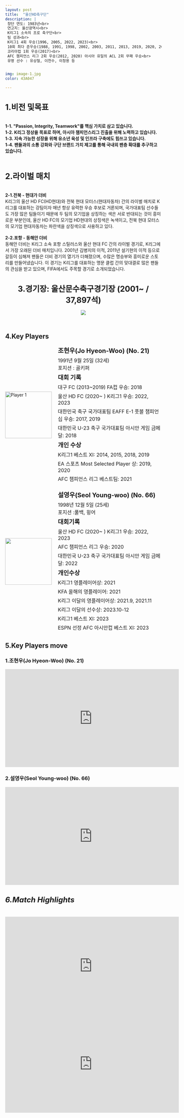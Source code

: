 ```yaml
---
layout: post
title:  "울산HD축구단"
description: |
 창단 연도: 1983년<br> 
 연고지: 울산광역시<br>
 K리그1 소속의 프로 축구단<br>
 팀 성과<br>
 K리그1 4회 우승(1996, 2005, 2022, 2023)<br>
 10회 최다 준우승(1988, 1991, 1998, 2002, 2003, 2011, 2013, 2019, 2020, 2021)<br>
 코리아컵 1회 우승(2017)<br>
 AFC 챔피언스 리그 2회 우승(2012, 2020) 아시아 유일의 ACL 2회 무패 우승<br>
 유명 선수 : 유상철, 이천수, 이청용 등


img: image-1.jpg
color: 43A047

---
```

<html> <head> <title>Hyundai Motors Jeonbuk</title> <style> .player-info { display: flex; align-items: center; margin-bottom: 20px; } .player-info img { width: 150px; height: 150px; margin-right: 20px; } .player-info h3 { font-size: 20px; margin: 0; } .player-info p { font-size: 16px; margin: 5px 0; } h5 { font-size: 24px; /* 폰트 크기 24px로 변경 */ } h1{ font-size: 25px; font-weight: bold; /* 글씨체 두껍게 */ } </style> <h1>1.비전 및목표</h1><br> 
<b>1-1. "Passion, Integrity, Teamwork"를 핵심 가치로 삼고 있습니다.</b><br> 
<b>1-2. K리그 정상을 목표로 하며, 아시아 챔피언스리그 진출을 위해 노력하고 있습니다.</b><br> 
<b>1-3. 지속 가능한 성장을 위해 유소년 육성 및 인프라 구축에도 힘쓰고 있습니다.</b><br> 
<b>1-4. 팬들과의 소통 강화와 구단 브랜드 가치 제고를 통해 국내외 팬층 확대를 추구하고 있습니다.</b><br><br> 
<h1>2.라이벌 매치</h1> <br> 
<b>2-1.전북 - 현대가 더비</b><br> K리그의 울산 HD FC(HD현대)와 전북 현대 모터스(현대자동차) 간의 라이벌 매치로 K리그를 대표하는 강팀이자 매년 항상 유력한 우승 후보로 거론되며, 국가대표팀 선수들도 가장 많은 팀들이기 때문에 두 팀의 모기업을 상징하는 색은 서로 반대되는 것이 흥미로운 부분인데, 울산 HD FC의 모기업 HD현대의 상징색은 녹색이고, 전북 현대 모터스의 모기업 현대자동차는 파란색을 상징색으로 사용하고 있다.<br><br> 
<b>2-2.포항 - 동해안 더비</b><br> 동해안 더비는 K리그 소속 포항 스틸러스와 울산 현대 FC 간의 라이벌 경기로, K리그에서 가장 오래된 더비 매치입니다. 2001년 김병지의 이적, 2011년 설기현의 이적 등으로 갈등이 심해져 팬들은 더비 경기의 열기가 더해졌으며, 수많은 명승부와 흥미로운 스토리를 만들어냈습니다. 이 경기는 K리그를 대표하는 명문 클럽 간의 맞대결로 많은 팬들의 관심을 받고 있으며, FIFA에서도 주목할 경기로 소개되었습니다.
<body>
  <header>
    <h1>3.경기장: 울산문수축구경기장 (2001~ / 37,897석)</h1>
    <img src="https://i.namu.wiki/i/P38Ocvg6rXbEK8ggCCBGsBqtLssdKxEIK33fruIYATcONq56hFlacPPKIzGh9Ctoc6x3LJTwqxUxictm3XKi5NnpR_LuMq_GsC_mmXL5Fw019JFcdj0k3nbmq7dJDW5YLBIpx1LPFxmwabshNmdA3g.webp">
  </header>
  <main>
    <section>
      <h2>4.Key Players</h2>
      <div class="player-info">
        <img src="https://i.namu.wiki/i/oVyAUTOqFNE1MA6Vnukt6q6MuON9YKbgLH0IMVKo629pLZcXIJdpEBjSY5khaVdiqGAwf4fSVNWxIB7SquWTwptOSpBunvYf1vi6h4SeA32HoAZu980O9hRFqMlgEK57PCtF5_Fsf6bkUNfmSdjy2A.webp"
          alt="Player 1">
        <div>
          <h3>조현우(Jo Hyeon-Woo) (No. 21)</h3> <p>1991년 9월 25일 (32세)<br> 포지션 : 골키퍼</p> <p><strong style="font-size: 1.2em;">대회 기록</strong></p>
          <p>대구 FC (2013~2019) FA컵 우승: 2018</p>
          <p>울산 HD FC (2020~ ) K리그1 우승: 2022, 2023</p>
          <p>대한민국 축구 국가대표팀 EAFF E-1 풋볼 챔피언십 우승: 2017, 2019</p>
          <p>대한민국 U-23 축구 국가대표팀 아시안 게임 금메달: 2018</p> 
          <p><strong style="font-size: 1.2em;">개인 수상</strong></p> 
          <p>K리그1 베스트 XI: 2014, 2015, 2018, 2019</p> 
          <p>EA 스포츠 Most Selected Player 상: 2019, 2020</p> 
          <p>AFC 챔피언스 리그 베스트팀: 2021</p>
        </div>
      </div>
      <div class="player-info">
        <img src="https://i.namu.wiki/i/Gk8lZ7Ez7QI8E90p8CZzHnLTZb371j7IeHdBW-cbhVhOmO81HKAsvBSGeX6ZD-NS20E9bwQU1ZcmVh308zk8obwryNNHRZFy1luyKONzz53tkhEkOH1Fbush8OfIwdaMlukhxwLBqncfU13m8UjyZw.webp">
        <div>
          <h3>설영우(Seol Young-woo) (No. 66)</h3> <p>1998년 12월 5일 (25세)<br> 포지션 :풀백, 윙어</p>
          <p><strong style="font-size: 1.2em;">대회기록</strong></p> 
          <p>울산 HD FC (2020~ ) K리그1 우승: 2022, 2023</p> 
          <p>AFC 챔피언스 리그 우승: 2020</p> 
          <p>대한민국 U-23 축구 국가대표팀 아시안 게임 금메달: 2022</p> 
          <p><strong style="font-size: 1.2em;">개인수상</strong></p> 
          <p>K리그1 영플레이어상: 2021</p> 
          <p>KFA 올해의 영플레이어: 2021</p> 
          <p>K리그 이달의 영플레이어상: 2021.9, 2021.11</p> 
          <p>K리그 이달의 선수상: 2023.10-12</p> 
          <p>K리그1 베스트 XI: 2023</p> 
          <p>ESPN 선정 AFC 아시안컵 베스트 XI: 2023</p>
        </div>
      </div>
    </section>
    <section>
      <h2>5.Key Players move</h2>
      <h4>
      <h3>1.조현우(Jo Hyeon-Woo) (No. 21)</h3>
      <iframe width="560" height="315" src="https://www.youtube.com/embed/kGYdLxiyEMc" frameborder="0" allow="accelerometer; autoplay; encrypted-media; gyroscope; picture-in-picture" allowfullscreen></iframe>
      <h3>2.설영우(Seol Young-woo) (No. 66)</h3>
      <iframe width="560" height="315" src="https://www.youtube.com/embed/rVNz3SEdsmY" frameborder="0" allow="accelerometer; autoplay; encrypted-media; gyroscope; picture-in-picture" allowfullscreen></iframe>
      </h4> 
    </section>
    <section>
      <h5>6.Match Highlights</h5>
      <iframe width="560" height="315" src="https://www.youtube.com/embed/0xHRk2p6WaE" frameborder="0" allow="accelerometer; autoplay; encrypted-media; gyroscope; picture-in-picture" allowfullscreen></iframe>
      <iframe width="560" height="315" src="https://www.youtube.com/embed/5jEmLj12A80" frameborder="0" allow="accelerometer; autoplay; encrypted-media; gyroscope; picture-in-picture" allowfullscreen></iframe>
    </section>
  </main>
</body>
</html>
